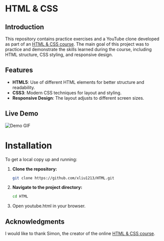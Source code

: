 # HTML & CSS

## Introduction
This repository contains practice exercises and a YouTube clone developed as part of an [HTML & CSS course](https://www.youtube.com/watch?v=G3e-cpL7ofc&t=8758s). The main goal of this project was to practice and demonstrate the skills learned during the course, including HTML structure, CSS styling, and responsive design.

## Features
- **HTML5**: Use of different HTML elements for better structure and readability.
- **CSS3**: Modern CSS techniques for layout and styling.
- **Responsive Design**: The layout adjusts to different screen sizes.

## Live Demo
![Demo GIF](demo.gif)

# Installation
To get a local copy up and running:

1. **Clone the repository:**
   ```sh
   git clone https://github.com/xliu1213/HTML.git

3. **Navigate to the project directory:**
   ```sh
   cd HTML

4. Open youtube.html in your browser.

## Acknowledgments
I would like to thank Simon, the creator of the online [HTML & CSS course](https://www.youtube.com/watch?v=G3e-cpL7ofc&t=8758s).


